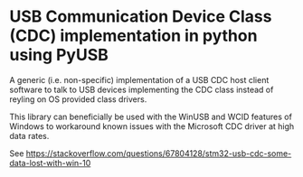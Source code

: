 USB Communication Device Class (CDC) implementation in python using PyUSB
=================================================
A generic (i.e. non-specific) implementation of a USB CDC host client software to talk to USB devices implementing the CDC class instead of reyling on OS provided class drivers.

This library can beneficially be used with the WinUSB and WCID features of Windows to workaround known issues with the Microsoft CDC driver at high data rates.

See https://stackoverflow.com/questions/67804128/stm32-usb-cdc-some-data-lost-with-win-10
